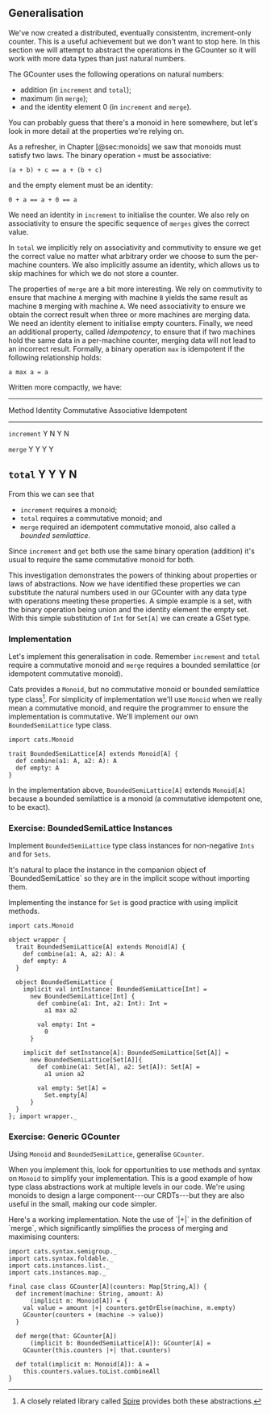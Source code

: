 ## Generalisation

We've now created a distributed, eventually consistentm,
increment-only counter.
This is a useful achievement but we don't want to stop here.
In this section we will attempt to abstract the operations
in the GCounter so it will work with more data types
than just natural numbers.

The GCounter uses the following operations on natural numbers:

- addition (in `increment` and `total`);
- maximum (in `merge`);
- and the identity element 0 (in `increment` and `merge`).

You can probably guess that there's a monoid in here somewhere,
but let's look in more detail at the properties we're relying on.

As a refresher, in Chapter [@sec:monoids]
we saw that monoids must satisfy two laws.
The binary operation `+` must be associative:

`(a + b) + c == a + (b + c)`

and the empty element must be an identity:

`0 + a == a + 0 == a`

We need an identity in `increment` to initialise the counter.
We also rely on associativity to ensure
the specific sequence of `merges` gives the correct value.

In `total` we implicitly rely
on associativity and commutivity
to ensure we get the correct value
no matter what arbitrary order we choose
to sum the per-machine counters.
We also implicitly assume an identity,
which allows us to skip machines
for which we do not store a counter.

The properties of `merge` are a bit more interesting.
We rely on commutivity to ensure that
machine `A` merging with machine `B`
yields the same result as
machine `B` merging with machine `A`.
We need associativity to ensure we obtain the correct result
when three or more machines are merging data.
We need an identity element to initialise empty counters.
Finally, we need an additional property,
called *idempotency*,
to ensure that if two machines hold the same data
in a per-machine counter,
merging data will not lead to an incorrect result.
Formally, a binary operation `max` is idempotent if
the following relationship holds:

```
a max a = a
```

Written more compactly, we have:

--------------------------------------------------------------------
  Method        Identity    Commutative   Associative   Idempotent
-------------- ----------- ------------- ------------- -------------
  `increment`   Y           N             Y             N

  `merge`       Y           Y             Y             Y

  `total`       Y           Y             Y             N
--------------------------------------------------------------------

From this we can see that

- `increment` requires a monoid;
- `total` requires a commutative monoid; and
- `merge` required an idempotent commutative monoid,
  also called a *bounded semilattice*.

Since `increment` and `get` both use
the same binary operation (addition)
it's usual to require the same commutative monoid for both.

This investigation demonstrates
the powers of thinking about properties or laws of abstractions.
Now we have identified these properties
we can substitute the natural numbers used in our GCounter
with any data type with operations meeting these properties.
A simple example is a set,
with the binary operation being union
and the identity element the empty set.
With this simple substitution of `Int` for `Set[A]`
we can create a GSet type.

### Implementation

Let's implement this generalisation in code.
Remember `increment` and `total`
require a commutative monoid
and `merge` requires a bounded semilattice
(or idempotent commutative monoid).

Cats provides a `Monoid`,
but no commutative monoid
or bounded semilattice type class[^spire].
For simplicity of implementation we'll use `Monoid`
when we really mean a commutative monoid,
and require the programmer to ensure
the implementation is commutative.
We'll implement our own `BoundedSemiLattice` type class.

```tut:book:silent
import cats.Monoid

trait BoundedSemiLattice[A] extends Monoid[A] {
  def combine(a1: A, a2: A): A
  def empty: A
}
```

In the implementation above,
`BoundedSemiLattice[A]` extends `Monoid[A]`
because a bounded semilattice is a monoid
(a commutative idempotent one, to be exact).

### Exercise: BoundedSemiLattice Instances

Implement `BoundedSemiLattice` type class instances
for non-negative `Ints` and for `Sets`.

<div class="solution">
It's natural to place the instance
in the companion object of `BoundedSemiLattice`
so they are in the implicit scope without importing them.

Implementing the instance for `Set`
is good practice with using implicit methods.

```tut:book:invisible:reset
import cats.Monoid
```

```tut:book:silent
object wrapper {
  trait BoundedSemiLattice[A] extends Monoid[A] {
    def combine(a1: A, a2: A): A
    def empty: A
  }

  object BoundedSemiLattice {
    implicit val intInstance: BoundedSemiLattice[Int] =
      new BoundedSemiLattice[Int] {
        def combine(a1: Int, a2: Int): Int =
          a1 max a2

        val empty: Int =
          0
      }

    implicit def setInstance[A]: BoundedSemiLattice[Set[A]] =
      new BoundedSemiLattice[Set[A]]{
        def combine(a1: Set[A], a2: Set[A]): Set[A] =
          a1 union a2

        val empty: Set[A] =
          Set.empty[A]
      }
  }
}; import wrapper._
```
</div>


### Exercise: Generic GCounter

Using `Monoid` and `BoundedSemiLattice`, generalise `GCounter`.

When you implement this,
look for opportunities to use methods and syntax on `Monoid`
to simplify your implementation.
This is a good example of how
type class abstractions work at multiple levels in our code.
We're using monoids to design a large component---our CRDTs---but
they are also useful in the small, making our code simpler.

<div class="solution">
Here's a working implementation.
Note the use of `|+|` in the definition of `merge`,
which significantly simplifies
the process of merging and maximising counters:

```tut:book:silent
import cats.syntax.semigroup._
import cats.syntax.foldable._
import cats.instances.list._
import cats.instances.map._

final case class GCounter[A](counters: Map[String,A]) {
  def increment(machine: String, amount: A)
      (implicit m: Monoid[A]) = {
    val value = amount |+| counters.getOrElse(machine, m.empty)
    GCounter(counters + (machine -> value))
  }

  def merge(that: GCounter[A])
      (implicit b: BoundedSemiLattice[A]): GCounter[A] =
    GCounter(this.counters |+| that.counters)

  def total(implicit m: Monoid[A]): A =
    this.counters.values.toList.combineAll
}
```
</div>

[^spire]: A closely related library
called [Spire](https://github.com/non/spire)
provides both these abstractions.
